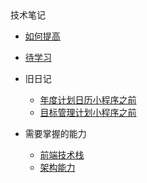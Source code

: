 <div class="sidebar-title">技术笔记</div>
<template id="root-breadcrumb">学习规划</template>

- [如何提高](document/技术笔记/学习规划/如何提高.md)
- [待学习](document/技术笔记/学习规划/待学习.md)

- 旧日记

  - [年度计划日历小程序之前](document/技术笔记/学习规划/旧日记/年度计划日历小程序之前.md)
  - [目标管理计划小程序之前](document/技术笔记/学习规划/旧日记/目标管理计划小程序之前.md)

- 需要掌握的能力

  - [前端技术栈](document/技术笔记/学习规划/需要掌握的能力/前端技术栈.md)
  - [架构能力](document/技术笔记/学习规划/需要掌握的能力/架构能力.md)

